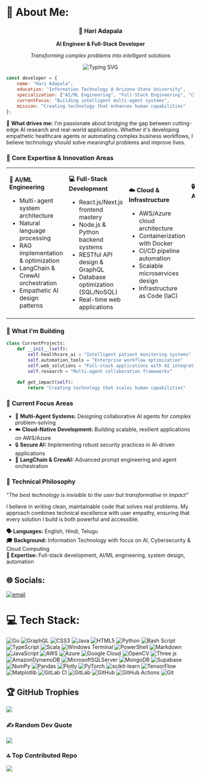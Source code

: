 # 💫 About Me:

<div align="center">

### 🚀 Hari Adapala
**AI Engineer & Full-Stack Developer**

*Transforming complex problems into intelligent solutions*

![Typing SVG](https://readme-typing-svg.herokuapp.com?font=Fira+Code&weight=500&size=24&duration=3000&pause=1000&color=00D9FF&center=true&vCenter=true&width=1000&lines=AI+Engineer+%7C+Full-Stack+Developer;Building+Intelligent+Multi-Agent+Systems;Cloud+Architecture+%26+Automation+Expert;Turning+Ideas+Into+Impact)

</div>

```javascript
const developer = {
    name: "Hari Adapala",
    education: "Information Technology @ Arizona State University",
    specialization: ["AI/ML Engineering", "Full-Stack Engineering", "Cloud Architecture", "Cybersecurity"],
    currentFocus: "Building intelligent multi-agent systems",
    mission: "Creating technology that enhances human capabilities"
};
```

🎯 **What drives me:** I'm passionate about bridging the gap between cutting-edge AI research and real-world applications. Whether it's developing empathetic healthcare agents or automating complex business workflows, I believe technology should solve meaningful problems and improve lives.

### 🧠 **Core Expertise & Innovation Areas**

<table>
<tr>
<td width="25%">

**🤖 AI/ML Engineering**
- Multi-agent system architecture
- Natural language processing
- RAG implementation & optimization
- LangChain & CrewAI orchestration
- Empathetic AI design patterns

</td>
<td width="25%">

**💻 Full-Stack Development**
- React.js/Next.js frontend mastery
- Node.js & Python backend systems
- RESTful API design & GraphQL
- Database optimization (SQL/NoSQL)
- Real-time web applications

</td>
<td width="25%">

**☁️ Cloud & Infrastructure**
- AWS/Azure cloud architecture
- Containerization with Docker
- CI/CD pipeline automation
- Scalable microservices design
- Infrastructure as Code (IaC)

</td>
<td width="25%">

**🔒 Security & Automation**
- Cybersecurity best practices
- Automated vulnerability scanning
- Secure API development
- Business process automation
- Data pipeline optimization

</td>
</tr>
</table>

### 🚀 **What I'm Building**

```python
class CurrentProjects:
    def __init__(self):
        self.healthcare_ai = "Intelligent patient monitoring systems"
        self.automation_tools = "Enterprise workflow optimization"
        self.web_solutions = "Full-stack applications with AI integration"
        self.research = "Multi-agent collaboration frameworks"
    
    def get_impact(self):
        return "Creating technology that scales human capabilities"
```

### 🎯 **Current Focus Areas**
- 🤖 **Multi-Agent Systems:** Designing collaborative AI agents for complex problem-solving
- ☁️ **Cloud-Native Development:** Building scalable, resilient applications on AWS/Azure
- 🔒 **Secure AI:** Implementing robust security practices in AI-driven applications
- 🧠 **LangChain & CrewAI:** Advanced prompt engineering and agent orchestration

### 🌟 **Technical Philosophy**
*"The best technology is invisible to the user but transformative in impact"*

I believe in writing clean, maintainable code that solves real problems. My approach combines technical excellence with user empathy, ensuring that every solution I build is both powerful and accessible.

**🗣️ Languages:** English, Hindi, Telugu  
**🎓 Background:** Information Technology with focus on AI, Cybersecurity & Cloud Computing  
**📍 Expertise:** Full-stack development, AI/ML engineering, system design, automation 


## 🌐 Socials:
[![email](https://img.shields.io/badge/Email-D14836?logo=gmail&logoColor=white)](mailto:hadapala333@gmail.com) 

# 💻 Tech Stack:
![Go](https://img.shields.io/badge/go-%2300ADD8.svg?style=plastic&logo=go&logoColor=white) ![GraphQL](https://img.shields.io/badge/-GraphQL-E10098?style=plastic&logo=graphql&logoColor=white) ![CSS3](https://img.shields.io/badge/css3-%231572B6.svg?style=plastic&logo=css3&logoColor=white) ![Java](https://img.shields.io/badge/java-%23ED8B00.svg?style=plastic&logo=openjdk&logoColor=white) ![HTML5](https://img.shields.io/badge/html5-%23E34F26.svg?style=plastic&logo=html5&logoColor=white) ![Python](https://img.shields.io/badge/python-3670A0?style=plastic&logo=python&logoColor=ffdd54) ![Bash Script](https://img.shields.io/badge/bash_script-%23121011.svg?style=plastic&logo=gnu-bash&logoColor=white) ![TypeScript](https://img.shields.io/badge/typescript-%23007ACC.svg?style=plastic&logo=typescript&logoColor=white) ![Scala](https://img.shields.io/badge/scala-%23DC322F.svg?style=plastic&logo=scala&logoColor=white) ![Windows Terminal](https://img.shields.io/badge/Windows%20Terminal-%234D4D4D.svg?style=plastic&logo=windows-terminal&logoColor=white) ![PowerShell](https://img.shields.io/badge/PowerShell-%235391FE.svg?style=plastic&logo=powershell&logoColor=white) ![Markdown](https://img.shields.io/badge/markdown-%23000000.svg?style=plastic&logo=markdown&logoColor=white) ![JavaScript](https://img.shields.io/badge/javascript-%23323330.svg?style=plastic&logo=javascript&logoColor=%23F7DF1E) ![AWS](https://img.shields.io/badge/AWS-%23FF9900.svg?style=plastic&logo=amazon-aws&logoColor=white) ![Azure](https://img.shields.io/badge/azure-%230072C6.svg?style=plastic&logo=microsoftazure&logoColor=white) ![Google Cloud](https://img.shields.io/badge/GoogleCloud-%234285F4.svg?style=plastic&logo=google-cloud&logoColor=white) ![OpenCV](https://img.shields.io/badge/opencv-%23white.svg?style=plastic&logo=opencv&logoColor=white) ![Three js](https://img.shields.io/badge/threejs-black?style=plastic&logo=three.js&logoColor=white) ![AmazonDynamoDB](https://img.shields.io/badge/Amazon%20DynamoDB-4053D6?style=plastic&logo=Amazon%20DynamoDB&logoColor=white) ![MicrosoftSQLServer](https://img.shields.io/badge/Microsoft%20SQL%20Server-CC2927?style=plastic&logo=microsoft%20sql%20server&logoColor=white) ![MongoDB](https://img.shields.io/badge/MongoDB-%234ea94b.svg?style=plastic&logo=mongodb&logoColor=white) ![Supabase](https://img.shields.io/badge/Supabase-3ECF8E?style=plastic&logo=supabase&logoColor=white) ![NumPy](https://img.shields.io/badge/numpy-%23013243.svg?style=plastic&logo=numpy&logoColor=white) ![Pandas](https://img.shields.io/badge/pandas-%23150458.svg?style=plastic&logo=pandas&logoColor=white) ![Plotly](https://img.shields.io/badge/Plotly-%233F4F75.svg?style=plastic&logo=plotly&logoColor=white) ![PyTorch](https://img.shields.io/badge/PyTorch-%23EE4C2C.svg?style=plastic&logo=PyTorch&logoColor=white) ![scikit-learn](https://img.shields.io/badge/scikit--learn-%23F7931E.svg?style=plastic&logo=scikit-learn&logoColor=white) ![TensorFlow](https://img.shields.io/badge/TensorFlow-%23FF6F00.svg?style=plastic&logo=TensorFlow&logoColor=white) ![Matplotlib](https://img.shields.io/badge/Matplotlib-%23ffffff.svg?style=plastic&logo=Matplotlib&logoColor=black) ![GitLab CI](https://img.shields.io/badge/gitlab%20CI-%23181717.svg?style=plastic&logo=gitlab&logoColor=white) ![GitLab](https://img.shields.io/badge/gitlab-%23181717.svg?style=plastic&logo=gitlab&logoColor=white) ![GitHub](https://img.shields.io/badge/github-%23121011.svg?style=plastic&logo=github&logoColor=white) ![GitHub Actions](https://img.shields.io/badge/github%20actions-%232671E5.svg?style=plastic&logo=githubactions&logoColor=white) ![Git](https://img.shields.io/badge/git-%23F05033.svg?style=plastic&logo=git&logoColor=white)

## 🏆 GitHub Trophies
![](https://github-profile-trophy.vercel.app/?username=haritejaadapala&theme=radical&no-frame=false&no-bg=true&margin-w=4)

### ✍️ Random Dev Quote
![](https://quotes-github-readme.vercel.app/api?type=horizontal&theme=radical)

### 🔝 Top Contributed Repo
![](https://github-contributor-stats.vercel.app/api?username=haritejaadapala&limit=5&theme=dark&combine_all_yearly_contributions=true)

<!-- Proudly created with GPRM ( https://gprm.itsvg.in ) -->
